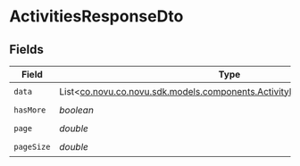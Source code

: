 # ActivitiesResponseDto


## Fields

| Field                                                                                                                                     | Type                                                                                                                                      | Required                                                                                                                                  | Description                                                                                                                               |
| ----------------------------------------------------------------------------------------------------------------------------------------- | ----------------------------------------------------------------------------------------------------------------------------------------- | ----------------------------------------------------------------------------------------------------------------------------------------- | ----------------------------------------------------------------------------------------------------------------------------------------- |
| `data`                                                                                                                                    | List<[co.novu.co.novu.sdk.models.components.ActivityNotificationResponseDto](../../models/components/ActivityNotificationResponseDto.md)> | :heavy_check_mark:                                                                                                                        | N/A                                                                                                                                       |
| `hasMore`                                                                                                                                 | *boolean*                                                                                                                                 | :heavy_check_mark:                                                                                                                        | N/A                                                                                                                                       |
| `page`                                                                                                                                    | *double*                                                                                                                                  | :heavy_check_mark:                                                                                                                        | N/A                                                                                                                                       |
| `pageSize`                                                                                                                                | *double*                                                                                                                                  | :heavy_check_mark:                                                                                                                        | N/A                                                                                                                                       |
